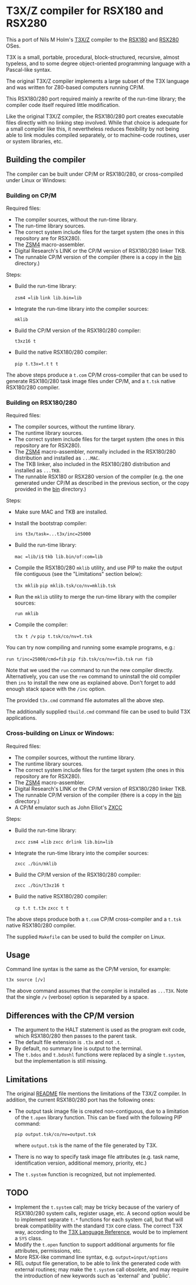 # T3X/Z compiler for RSX180 and RSX280

This a port of Nils M Holm's [T3X/Z](http://t3x.org/t3x/index.html) compiler to the [RSX180](http://p112.sourceforge.net/index.php?rsx180) and [RSX280](https://github.com/hperaza/RSX280) OSes.

T3X is a small, portable, procedural, block-structured, recursive, almost typeless, and to some degree object-oriented programming language with a Pascal-like syntax.

The original T3X/Z compiler implements a large subset of the T3X language and was written for Z80-based computers running CP/M.

This RSX180/280 port required mainly a rewrite of the run-time library; the compiler code itself required little modification.

Like the original T3X/Z compiler, the RSX180/280 port creates executable files directly with no linking step involved. While that choice is adequate for a small compiler like this, it nevertheless reduces flexibility by not being able to link modules compiled separately, or to machine-code routines, user or system libraries, etc.

## Building the compiler

The compiler can be built under CP/M or RSX180/280, or cross-compiled under Linux or Windows:

### Building on CP/M

Required files:

* The compiler sources, without the run-time library.
* The run-time library sources.
* The correct system include files for the target system (the ones in this repository are for RSX280).
* The [ZSM4](https://github.com/hperaza/ZSM4) macro-assembler.
* Digital Research's LINK or the CP/M version of RSX180/280 linker TKB.
* The runnable CP/M version of the compiler (there is a copy in the [bin](bin/) directory.)

Steps:

* Build the run-time library:
  
  `zsm4 =lib`
  `link lib.bin=lib`

* Integrate the run-time library into the compiler sources:
  
  `mklib`

* Build the CP/M version of the RSX180/280 compiler:
  
  `t3xz16 t`

* Build the native RSX180/280 compiler:
  
  `pip t.t3x=t.t`
  `t t`

The above steps produce a `t.com` CP/M cross-compiler that can be used to generate RSX180/280 task image files under CP/M, and a `t.tsk` native RSX180/280 compiler.

### Building on RSX180/280

Required files:

* The compiler sources, without the runtime library.
* The runtime library sources.
* The correct system include files for the target system (the ones in this repository are for RSX280).
* The [ZSM4](https://github.com/hperaza/ZSM4) macro-assembler, normally included in the RSX180/280 distribution and installed as `...MAC`.
* The TKB linker, also included in the RSX180/280 distribution and installed as `...TKB`.
* The runnable RSX180 or RSX280 version of the compiler (e.g. the one generated under CP/M as described in the previous section, or the copy provided in the [bin](bin/) directory.)

Steps:

* Make sure MAC and TKB are installed.

* Install the bootstrap compiler:
  
  `ins t3x/task=...t3x/inc=25000`

* Build the run-time library:
  
  `mac =lib/i$`
  `tkb lib.bin/of:com=lib`

* Compile the RSX180/280 `mklib` utility, and use PIP to make the output file contiguous (see the "Limitations" section below):
  
  `t3x mklib`
  `pip mklib.tsk/co/nv=mklib.tsk`

* Run the `mklib` utility to merge the run-time library with the compiler sources:
  
  `run mklib`

* Compile the compiler:
  
  `t3x t /v`
  `pip t.tsk/co/nv=t.tsk`

You can try now compiling and running some example programs, e.g.:

  `run t/inc=25000/cmd=fib`
  `pip fib.tsk/co/nv=fib.tsk`
  `run fib`

Note that we used the `run` command to run the new compiler directly. Alternatively, you can use the `rem` command to uninstall the old compiler then `ins` to install the new one as explained above. Don't forget to add enough stack space with the `/inc` option.

The provided `t3x.cmd` command file automates all the above step.

The additionally supplied `tbuild.cmd` command file can be used to build T3X applications.

### Cross-building on Linux or Windows:

Required files:

* The compiler sources, without the runtime library.
* The runtime library sources.
* The correct system include files for the target system (the ones in this repository are for RSX280).
* The [ZSM4](https://github.com/hperaza/ZSM4) macro-assembler.
* Digital Research's LINK or the CP/M version of RSX180/280 linker TKB.
* The runnable CP/M version of the compiler (there is a copy in the [bin](bin/) directory.)
* A CP/M emulator such as John Elliot's [ZXCC](https://www.seasip.info/Unix/Zxcc/)

Steps:

* Build the run-time library:
  
  `zxcc zsm4 =lib`
  `zxcc drlink lib.bin=lib`

* Integrate the run-time library into the compiler sources:
  
  `zxcc ./bin/mklib`

* Build the CP/M version of the RSX180/280 compiler:
  
  `zxcc ./bin/t3xz16 t`

* Build the native RSX180/280 compiler:
  
  `cp t.t t.t3x`
  `zxcc t t`

The above steps produce both a `t.com` CP/M cross-compiler and a `t.tsk` native RSX180/280 compiler.

The supplied `Makefile` can be used to build the compiler on Linux.

## Usage

Command line syntax is the same as the CP/M version, for example:

 `t3x source [/v]`

The above command assumes that the compiler is installed as `...T3X`. Note that the single `/v` (verbose) option is separated by a space.

## Differences with the CP/M version

* The argument to the HALT statement is used as the program exit code, which RSX180/280 then passes to the parent task.
* The default file extension is `.t3x` and not `.t`.
* By default, no summary line is output to the terminal.
* The `t.bdos` and `t.bdoshl` functions were replaced by a single `t.system`, but the implementation is still missing.

## Limitations

The original [README](docs/orig/README) file mentions the limitations of the T3X/Z compiler. In addition, the current RSX180/280 port has the following ones:

* The output task image file is created non-contiguous, due to a limitation of the `t.open` library function. This can be fixed with the following PIP command:
  
  `pip output.tsk/co/nv=output.tsk`
  
  where `output.tsk` is the name of the file generated by T3X.

* There is no way to specify task image file attributes (e.g. task name, identification version, additional memory, priority, etc.)

* The `t.system` function is recognized, but not implemented.

## TODO

* Implement the `t.system` call; may be tricky because of the variery of RSX180/280 system calls, register usage, etc. A second option would be to implement separate `t.*` functions for each system call, but that will break compatibility with the standard `T3X` core class. The correct T3X way, according to the [T3X Language Reference](http://t3x.org/t3x/t3x.html), would be to implement a `SYS` class.
* Modify the `t.open` function to support additional arguments for file attributes, permissions, etc.
* More RSX-like command line syntax, e.g. `output=input/options`
* REL output file generation, to be able to link the generated code with external routines; may make the `t.system` call obsolete, and may require the introduction of new keywords such as 'external' and 'public'.
